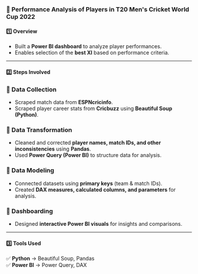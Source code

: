 ### **🔹 Performance Analysis of Players in T20 Men's Cricket World Cup 2022**  

#### **1️⃣ Overview**
- Built a **Power BI dashboard** to analyze player performances.  
- Enables selection of the **best XI** based on performance criteria.  


---

#### **2️⃣ Steps Involved**  

### **📌 Data Collection**  
- Scraped match data from **ESPNcricinfo**.  
- Scraped player career stats from **Cricbuzz** using **Beautiful Soup (Python)**.  

### **📌 Data Transformation**  
- Cleaned and corrected **player names, match IDs, and other inconsistencies** using **Pandas**.  
- Used **Power Query (Power BI)** to structure data for analysis.  

### **📌 Data Modeling**  
- Connected datasets using **primary keys** (team & match IDs).  
- Created **DAX measures, calculated columns, and parameters** for analysis.  

### **📌 Dashboarding**  
- Designed **interactive Power BI visuals** for insights and comparisons.  

---

#### **3️⃣ Tools Used**  
✅ **Python** → Beautiful Soup, Pandas  
✅ **Power BI** → Power Query, DAX  

